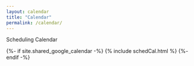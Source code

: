 ```yaml
---
layout: calendar
title: "Calendar"
permalink: /calendar/
---
```


Scheduling Calendar

{%- if site.shared_google_calendar -%}
    {% include schedCal.html %}
{%- endif -%}

